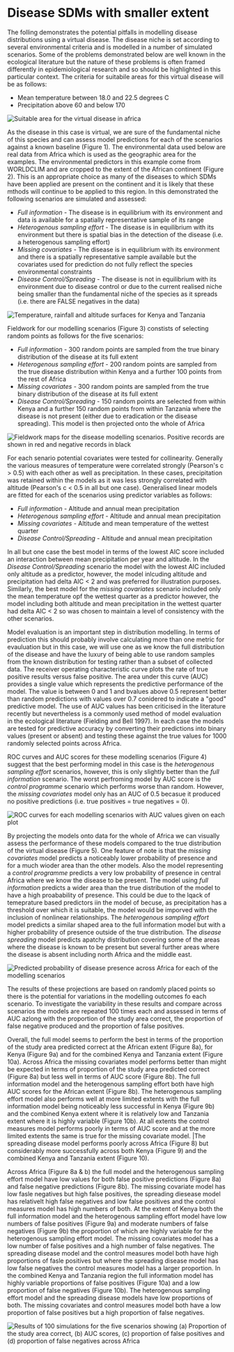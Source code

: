 Disease SDMs with smaller extent
=================================









The folling demonstrates the potential pitfalls in modelling disease distributions using a virtual disease. The disease niche is set according to several environmental criteria and is modelled in a number of simulated scenarios. Some of the problems demonstrated below are well known in the ecological literature but the nature of these problems is often framed differently in epidemiological research and so should be highlighted in this particular context. The criteria for suitabile areas for this virtual disease will be as follows:

* Mean temperature between 18.0 and 22.5 degrees C
* Precipitation above 60 and below 170












![Suitable area for the virtual disease in africa](figure/BinarySuitability.png) 


As the disease in this case is virtual, we are sure of the fundamental niche of this species and can assess model predictions for each of the scenarios against a known baseline (Figure 1). The environmental data used below are real data from Africa which is used as the geographic area for the examples. The environmental predictors in this example come from WORLDCLIM and are cropped to the extent of the African continent (Figure 2). This is an appropriate choice as many of the diseases to which SDMs have been applied are present on the continent and it is likely that these mthods will continue to be applied to this region. In this demonstrated the following scenarios are simulated and assessed:

* _Full information_ - The disease is in equilibrium with its environment and data is available for a spatially representative sample of its range
* _Heterogenous sampling effort_ - The disease is in equilibrium with its environment but there is spatial bias in the detection of the disease (i.e. a heterogenous sampling effort)
* _Missing covariates_ - The disease is in equilibrium with its environment and there is a spatially representative sample available but the covariates used for prediction do not fully reflect the species environmental constraints
* _Disease Control/Spreading_ - The disease is not in equilibrium with its environment due to disease control or due to the current realised niche being smaller than the fundamental niche of the species as it spreads (i.e. there are FALSE negatives in the data)

![Temperature, rainfall and altitude surfaces for Kenya and Tanzania](figure/EnvironmetalVariables.png) 


Fieldwork for our modelling scenarios (Figure 3) constists of selecting random points as follows for the five scenarios:

* _Full information_ - 300 random points are sampled from the true binary distribution of the disease at its full extent
* _Heterogenous sampling effort_ - 200 random points are sampled from the true disease distribution within Kenya and a further 100 points from the rest of Africa 
* _Missing covariates_ - 300 random points are sampled from the true binary distribution of the disease at its full extent
* _Disease Control/Spreading_  - 150 random points are selected from within Kenya and a further 150 random points from within Tanzania where the disease is not present (either due to eradication or the disease spreading). This model is then projected onto the whole of Africa




![Fieldwork maps for the disease modelling scenarios. Positive records are shown in red and negative records in black](figure/FieldworkFigs.png) 








For each senario potential covariates were tested for collinearity. Generally the various measures of temperature were correlated strongly (Pearson's c > 0.5) with each other as well as precipitation. In these cases, precipitation was retained within the models as it was less strongly correlated with altitude (Pearson's c < 0.5 in all but one case). Generalised linear models are fitted for each of the scenarios using predictor variables as follows:

* _Full information_ - Altitude and annual mean precipitation
* _Heterogenous sampling effort_ - Altitude and annual mean precipitation
* _Missing covariates_ - Altitude and  mean temperature of the wettest quarter
* _Disease Control/Spreading_  - Altitude and annual mean precipitation







In all but one case the best model in terms of the lowest AIC score included an interaction between mean precipitation per year and altitude. In the _Disease Control/Spreading_ scenario the model with the lowest AIC included only altitude as a predictor, however, the model inlcuding altitude and precipitation had delta AIC < 2 and was preferred for illustration purposes. Similarly, the best model for the  _missing covariates_ scenario included only the mean temperature opf the wettest quarter as a predictor however, the model including both altitude and mean precipitation in the wettest quarter had delta AIC < 2 so was chosen to maintain a level of consistency with the other scenarios.







Model evaluation is an important step in distribution modelling. In terms of prediction this should probably involve calculating more than one metric for evauluation but in this case, we will use one as we know the full distribution of the disease and have the luxury of being able to use random samples from the known distribution for testing rather than a subset of collected data. The receiver operating characteristic curve plots the rate of true positive results versus false positive. The area under this curve (AUC) provides a single value which represents the predictive performance of the model. The value is between 0 and 1 and bvalues above 0.5 represent better than random predictions with values over 0.7 conidered to indicate a "good" predictive model. The use of AUC values has been criticised in the literature recently but nevertheless is a commonly used method of model evaluation in the ecological literature (Fielding and Bell 1997). In each case the models are tested for predictive accuracy by converting their predictions into binary values (present or absent) and testing these against the true values for 1000 randomly selected points across Africa.

ROC curves and AUC scores for these modelling scenarios (Figure 4) suggest that the best performing model in this case is the _heterogenous sampling effort_ scenarios, however, this is only slightly better than the _full information_ scenario. The worst perfroming model by AUC score is the _control programme_ scenario which performs worse than random. However, the _missing covariates_ model only has an AUC of 0.5 becasue it produced no positive predictions (i.e. true positives = true negatives = 0).




![ROC curves for each modelling scenarios with AUC values given on each plot](figure/ROC.png) 


By projecting the models onto data for the whole of Africa we can visually assess the performance of these models compared to the true distribution of the virtual disease (Figure 5). One feature of note is that the _missing covariates_ model predicts a noticeably lower probability of presence and for a much wioder area than the other models. Also the model representing a _control programme_ predicts a very low probability of presence in central Africa where we know the disease to be present. The model using _full information_ predicts a wider area than the true distribution of the model to have a high proabability of presence. This could be due to the lqack of temeprature based predictors iin the model of becuse, as precipitation has a threshold over which it is suitable, the model would be imporved with the inclusion of nonlinear relationships. The _heterogenous sampling effort_ model predicts a similar shaped area to the full information model but with a higher probability of presence outside of the true distribution. The _disease spreading_ model predicts apatchy distribution covering some of the areas where the disease is known to be present but several further areas where the disease is absent including north Africa and the middle east. 

![Predicted probability of disease presence across Africa for each of the modelling scenarios](figure/ProbabilityPres.png) 


The results of these projections are based on randomly placed points so there is the potential for variations in the modelling outcomes fo each scenario. To investigate the variability in these results and compare across scenarios the models are repeated 100 times each and assessed in terms of AUC azlong with the proportion of the study area correct, the proportion of false negative produced and the proportion of false positives.








Overall, the full model seems to perform the best in terms of the proportion of the study area predicted correct at the African extent (Figure 8a), for Kenya (Figure 9a) and for the combined Kenya and Tanzania extent (Figure 10a). Across Africa the missing covariates model performs better than might be expected in terms of proportion of the study area predicted correct (Figure 8a) but less well in terms of AUC score (Figure 8b). The full information model and the heterogenous sampling effort both have high AUC scores for the African extent (Figure 8b). The heterogenous sampling effort model also performs well at more limited extents with the full information model being noticeably less successful in Kenya (Figure 9b) and the combined Kenya extent where it is relatively low and Tanzania extent where it is highly variable (Figure 10b). At all extents the control measures model performs poorly in terms of AUC score and at the more limited extents the same is true for the missing covariate model. |The spreading disease model performs poorly across Africa (Figure 8) but considerably more successfully  across both Kenya (Figure 9) and the combined Kenya and Tanzania extent (Figure 10). 

Across Africa (Figure 8a & b) the full model and the heterogenous sampling effort model have low values for both false positive predictions (Figure 8a) and false negative predictions (Figure 8b). The missing covariate model has low fasle negatives but high false positives, the spreading diesease model has relativelt high false negatives and low false positives and the control measures model has high numbers of both. At the extent of Kenya both the full information model and the heterogenous sampling effort model have low numbers of false positives (Figure 9a) and moderate numbers of false negatives (Figure 9b) the proportion of which are highly variable for the heterogenous sampling effort model. The missing covariates model has a low number of false positives and a high number of false negatives. The spreading disease model and the control measures model both have high proportions of fasle positives  but where the spreading disease model has low false negatives the control measures model has a larger proportion. In the combined Kenya and Tanzania region the full information model has highly variable proportions of false positives (Figure 10a) and a low proportion of false negatives (Figure 10b). The heterogenous sampling effort model and the spreading disease models have low proportions of both. The missing covariates and control measures model both have a low proportion of false positives but a high proportion of false negatives.

![Results of 100 simulations for the five scenarios showing (a) Proportion of the study area correct, (b) AUC scores, (c) proportion of false positives and (d) proportion of false negatives across Africa](figure/iterationplotafrica.png) 

